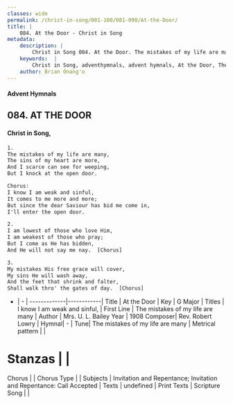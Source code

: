 ```yaml
---
classes: wide
permalink: /christ-in-song/001-100/081-090/At-the-Door/
title: |
    084. At the Door - Christ in Song
metadata:
    description: |
        Christ in Song 084. At the Door. The mistakes of my life are many, The sins of my heart are more, And I scarce can see for weeping, But I knock at the open door. Chorus: I know I am weak and sinful, It comes to me more and more; But since the dear Saviour has bid me come in, I'll enter the open door.
    keywords:  |
        Christ in Song, adventhymnals, advent hymnals, At the Door, The mistakes of my life are many. I know I am weak and sinful,
    author: Brian Onang'o
---
```


#### Advent Hymnals
## 084. AT THE DOOR
####  Christ in Song,

```txt
1.
The mistakes of my life are many,
The sins of my heart are more,
And I scarce can see for weeping,
But I knock at the open door.

Chorus:
I know I am weak and sinful,
It comes to me more and more;
But since the dear Saviour has bid me come in,
I'll enter the open door.

2.
I am lowest of those who love Him,
I am weakest of those who pray;
But I come as He has bidden,
And He will not say me nay.  [Chorus]

3.
My mistakes His free grace will cover,
My sins He will wash away,
And the feet that shrink and falter,
Shall walk thro' the gates of day.  [Chorus]

```

- |   -  |
-------------|------------|
Title | At the Door |
Key | G Major |
Titles | I know I am weak and sinful, |
First Line | The mistakes of my life are many |
Author | Mrs. U. L. Bailey
Year | 1908
Composer| Rev. Robert Lowry |
Hymnal|  - |
Tune| The mistakes of my life are many |
Metrical pattern | |
# Stanzas |  |
Chorus |  |
Chorus Type |  |
Subjects | Invitation and Repentance; Invitation and Repentance: Call Accepted |
Texts | undefined |
Print Texts | 
Scripture Song |  |
    
